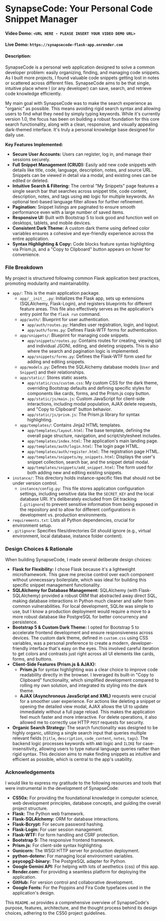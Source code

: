 # SynapseCode: Your Personal Code Snippet Manager

#### Video Demo:  `<URL HERE - PLEASE INSERT YOUR VIDEO DEMO URL>`

#### Live Demo:  `https://synapsecode-flask-app.onrender.com`

#### Description:

SynapseCode is a personal web application designed to solve a common developer problem: easily organizing, finding, and managing code snippets. As I built more projects, I found valuable code snippets getting lost in notes or scattered across different files. SynapseCode aims to be that single, intuitive place where I (or any developer) can save, search, and retrieve code knowledge efficiently.

My main goal with SynapseCode was to make the search experience as "organic" as possible. This means avoiding rigid search syntax and allowing users to find what they need by simply typing keywords. While it's currently version 1.0, the focus has been on building a robust foundation for this core search functionality, along with a clean, responsive, and visually appealing dark-themed interface. It's truly a personal knowledge base designed for daily use.

**Key Features Implemented:**

* **Secure User Accounts:** Users can register, log in, and manage their sessions securely.
* **Full Snippet Management (CRUD):** Easily add new code snippets with details like title, code, language, description, notes, and source URL. Snippets can be viewed in detail via a modal, and existing ones can be edited or deleted.
* **Intuitive Search & Filtering:** The central "My Snippets" page features a single search bar that searches across snippet title, code content, description, notes, and tags using `AND` logic for multiple keywords. An optional text-based language filter allows for further refinement.
* **Pagination:** Snippet listings are paginated to ensure smooth performance even with a large number of saved items.
* **Responsive UI:** Built with Bootstrap 5 to look good and function well on desktops, tablets, and mobile devices.
* **Consistent Dark Theme:** A custom dark theme using defined color variables ensures a cohesive and eye-friendly experience across the entire application.
* **Syntax Highlighting & Copy:** Code blocks feature syntax highlighting via Prism.js, and a "Copy to Clipboard" button appears on hover for convenience.

### File Breakdown

My project is structured following common Flask application best practices, promoting modularity and maintainability.

* `app/`: This is the main application package.
    * `app/__init__.py`: Initializes the Flask app, sets up extensions (SQLAlchemy, Flask-Login), and registers blueprints for different feature areas. This file also effectively serves as the application's entry point for the `flask run` command.
    * `app/auth/`: Blueprint for user authentication.
        * `app/auth/routes.py`: Handles user registration, login, and logout.
        * `app/auth/forms.py`: Defines Flask-WTF forms for authentication.
    * `app/snippets/`: Blueprint for managing code snippets.
        * `app/snippets/routes.py`: Contains routes for creating, viewing (all and individual JSON), editing, and deleting snippets. This is also where the search and pagination logic is implemented.
        * `app/snippets/forms.py`: Defines the Flask-WTF form used for adding and editing snippets.
    * `app/models.py`: Defines the SQLAlchemy database models (`User` and `Snippet`) and their relationships.
    * `app/static/`: Stores static assets.
        * `app/static/css/custom.css`: My custom CSS for the dark theme, overriding Bootstrap defaults and defining specific styles for components like cards, forms, and the Prism.js copy button.
        * `app/static/js/main.js`: Custom JavaScript for client-side interactions, including modal population, AJAX delete requests, and "Copy to Clipboard" button behavior.
        * `app/static/js/prism.js`: The Prism.js library for syntax highlighting.
    * `app/templates/`: Contains Jinja2 HTML templates.
        * `app/templates/layout.html`: The base template, defining the overall page structure, navigation, and script/stylesheet includes.
        * `app/templates/index.html`: The application's main landing page.
        * `app/templates/auth/login.html`: The login page HTML.
        * `app/templates/auth/register.html`: The registration page HTML.
        * `app/templates/snippets/my_snippets.html`: Displays the user's snippet collection, search bar, and the snippet detail modal.
        * `app/templates/snippets/add_snippet.html`: The form used for both adding new and editing existing snippets.
* `instance/`: This directory holds instance-specific files that should not be under version control.
    * `instance/config.py`: This file stores application configuration settings, including sensitive data like the `SECRET_KEY` and the local database URI. It's deliberately excluded from Git tracking (`.gitignore`) to prevent sensitive information from being exposed in the repository and to allow for different configurations in development vs. production environments.
* `requirements.txt`: Lists all Python dependencies, crucial for environment setup.
* `.gitignore`: Specifies files/directories Git should ignore (e.g., virtual environment, local database, instance folder content).

### Design Choices & Rationale

When building SynapseCode, I made several deliberate design choices:

* **Flask for Flexibility:** I chose Flask because it's a lightweight microframework. This gave me precise control over each component without unnecessary boilerplate, which was ideal for building this specific snippet management functionality.
* **SQLAlchemy for Database Management:** SQLAlchemy (with Flask-SQLAlchemy) provided a robust ORM that abstracted away direct SQL, making database interactions in Python much cleaner and safer from common vulnerabilities. For local development, SQLite was simple to use, but I know a production deployment would require a move to a more robust database like PostgreSQL for better concurrency and persistence.
* **Bootstrap 5 & Custom Dark Theme:** I opted for Bootstrap 5 to accelerate frontend development and ensure responsiveness across devices. The custom dark theme, defined in `custom.css` using CSS variables, was a personal preference to create a modern, developer-friendly interface that's easy on the eyes. This involved careful iteration to get colors and contrasts just right across all UI elements like cards, forms, and buttons.
* **Client-Side Features (Prism.js & AJAX):**
    * **Prism.js** for syntax highlighting was a clear choice to improve code readability directly in the browser. I leveraged its built-in "Copy to Clipboard" functionality, which simplified development compared to rolling my own solution, and integrated its styling into the dark theme.
    * **AJAX (Asynchronous JavaScript and XML)** requests were crucial for a smoother user experience. For actions like deleting a snippet or opening the detailed view modal, AJAX allows the UI to update immediately without a full page reload. This makes the application feel much faster and more interactive. For delete operations, it also allowed me to correctly use HTTP `POST` requests for security.
* **Organic Search Strategy:** The search functionality was designed to be highly organic, utilizing a single search input that queries multiple relevant fields (`title`, `description`, `code_content`, `notes`, `tags`). The backend logic processes keywords with `AND` logic and `ILIKE` for case-insensitivity, allowing users to type natural language queries rather than rigid syntax. This decision aims to make finding snippets as intuitive and efficient as possible, which is central to the app's usability.

### Acknowledgements

I would like to express my gratitude to the following resources and tools that were instrumental in the development of SynapseCode:

* **CS50x:** For providing the foundational knowledge in computer science, web development principles, database concepts, and guiding the overall project structure.
* **Flask:** The Python web framework.
* **Flask-SQLAlchemy:** ORM for database interactions.
* **Flask-Bcrypt:** For secure password hashing.
* **Flask-Login:** For user session management.
* **Flask-WTF:** For form handling and CSRF protection.
* **Bootstrap 5:** The responsive frontend framework.
* **Prism.js:** For client-side syntax highlighting.
* **Gunicorn:** The WSGI HTTP server for production deployment.
* **python-dotenv:** For managing local environment variables.
* **psycopg2-binary:** The PostgreSQL adapter for Python.
* **Google Gemini API:** For helping with lots of aesthetics (css) of this app.
* **Render.com:** For providing a seamless platform for deploying the application.
* **GitHub:** For version control and collaborative development.
* **Google Fonts:** For the Poppins and Fira Code typefaces used in the application's design.


This `README.md` provides a comprehensive overview of SynapseCode's purpose, features, architecture, and the thought process behind its design choices, adhering to the CS50 project guidelines.